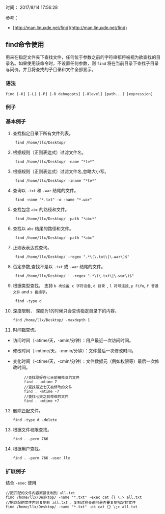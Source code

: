 ##   
时间： 2017/8/14 17:56:28   

参考：  
  
* [http://man.linuxde.net/find](http://man.linuxde.net/find)

## find命令使用  

用来在指定文件夹下查找文件，任何位于参数之前的字符串都将被视为欲查找的目录名。如果使用该命令时，不设置任何参数，则 `find` 将在当前目录下查找子目录与问价。并且将查找的子目录和文件全部显示。

### 语法

	find [-H] [-L] [-P] [-D debugopts] [-Olevel] [path...] [expression]

### 例子  

### 基本例子  
1. 查找指定目录下所有文件列表。   

		find /home/llx/Desktop/
2. 根据规则（正则表达式）过滤文件名。  

		find /home/llx/Desktop/ -name "*te*" 
3. 根据规则（正则表达式）过滤文件名,忽略大小写。  

		find /home/llx/Desktop/ -iname "*te*"
4. 查询以 `.txt` 和 `.war` 结尾的文件。  

 		find -name "*.txt" -o -name "*.war"
5. 查找包含 `abc` 的路径和文件。  

		find /home/llx/Desktop/ -path "*abc*"
6. 查找以 `abc` 结尾的路径和文件。  

		find /home/llx/Desktop/ -path "*abc"
7. 正则表表达式查询。  

		find /home/llx/Desktop/ -regex ".*\(\.txt\|\.war\)$"
8. 否定参数,查找不是以 `.txt` 或 `.war` 结尾的文件。 

		find /home/llx/Desktop/ ! -regex ".*\(\.txt\|\.war\)$"
9. 根据类型查找， 支持  `b 块设备`,  `c 字符设备`,  `d 目录 `, `l 符号连接`, `p Fifo`, `f 普通文件`  and `s 套接字`。  

		find -type d
10. 深度限制， 深度为1的时候只会查询指定目录下的内容。  

		find /home/llx/Desktop/ -maxdepth 1

11. 时间戳查询。  

 * 访问时间（-atime/天，-amin/分钟）：用户最近一次访问时间。
 * 修改时间（-mtime/天，-mmin/分钟）：文件最后一次修改时间。 
 * 变化时间（-ctime/天，-cmin/分钟）：文件数据元（例如权限等）最后一次修改时间。

			//查找刚好在七天前被修改的文件
			find . -mtime 7
			//查找最近七天被修改的文件
			find . -mtime -7
			//查找七天之前修改的文件
			find . -mtime +7
12. 删除匹配文件。  

		find -type d -delete

13. 根据文件权限查找。  

		find . -perm 766
14. 根据用户查找。  

		find . -perm 766 -user llx
### 扩展例子   

结合 `-exec` 使用


	//把匹配的文件内容直接复制到 all.txt
	find /home/llx/Desktop/ -name "*.txt" -exec cat {} \;> all.txt
	//把匹配的文件内容复制到 all.txt ，复制过程会询问是否要复制指定的文件
	find /home/llx/Desktop/ -name "*.txt" -ok cat {} \;> all.txt
